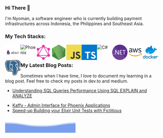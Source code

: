 <h3 align="left">Hi There 👋</h3>

<p align="left">
I'm Nyoman, a software engineer who is currently building payment infrastructures across Indonesia, the Philippines and Southeast Asia.
</p>

<h3 align="left">My Tech Stacks:</h3>

<img align="left" alt="Elixir" width="50px" src="https://raw.githubusercontent.com/github/explore/d106aa3f6fa091ab80ab5c8cf0d931baff3caaea/topics/elixir/elixir.png" />
<img align="left" alt="Phoenix" width="50px" src="https://miro.medium.com/max/4800/1*THRh4--2uAqVuBM_Iab78A.png" />
<img align="left" alt="GraphQL" width="50px" src="https://raw.githubusercontent.com/github/explore/5c058a388828bb5fde0bcafd4bc867b5bb3f26f3/topics/graphql/graphql.png" />
<img align="left" alt="Node.js" width="50px" src="https://raw.githubusercontent.com/github/explore/80688e429a7d4ef2fca1e82350fe8e3517d3494d/topics/nodejs/nodejs.png" />
<img align="left" alt="Javascript" width="50px" src="https://raw.githubusercontent.com/github/explore/80688e429a7d4ef2fca1e82350fe8e3517d3494d/topics/javascript/javascript.png" />
<img align="left" alt="Typescript" width="50px" src="https://raw.githubusercontent.com/github/explore/80688e429a7d4ef2fca1e82350fe8e3517d3494d/topics/typescript/typescript.png" />
<img align="left" alt="C#" width="50px" src="https://pluralsight.imgix.net/paths/path-icons/csharp-e7b8fcd4ce.png" />
<img align="left" alt=".NET" width="50px" src="https://raw.githubusercontent.com/github/explore/93d8a67084f94b2a444e510199a6e7622e5b09a3/topics/dotnet/dotnet.png" />
<img align="left" alt="AWS" width="50px" src="https://raw.githubusercontent.com/github/explore/fbceb94436312b6dacde68d122a5b9c7d11f9524/topics/aws/aws.png" />
<img align="left" alt="Docker" width="50px" src="https://raw.githubusercontent.com/github/explore/80688e429a7d4ef2fca1e82350fe8e3517d3494d/topics/docker/docker.png" />
<img align="left" alt="Postgres" width="50px" src="https://raw.githubusercontent.com/github/explore/80688e429a7d4ef2fca1e82350fe8e3517d3494d/topics/postgresql/postgresql.png" />

<br />
<br />

<h3 align="left">My Latest Blog Posts:</h3>

<p>
Sometimes when I have time, I love to document my learning in a blog post. Feel free to check my posts in dev.to and medium.
</p>

- [Understanding SQL Queries Performance Using SQL EXPLAIN and ANALYZE](https://blog.xendit.engineer/understanding-sql-queries-performance-using-sql-explain-and-analyze-887103cb4bdc)
<!-- BLOG-POST-LIST:START -->
- [Kaffy - Admin Interface for Phoenix Applications](https://dev.to/abiwinanda/kaffy-admin-interface-for-phoenix-applications-3oon)
- [Speed-up Building your Elixir Unit Tests with Fictitious](https://dev.to/abiwinanda/speed-up-building-your-elixir-unit-tests-with-fictitious-5gk1)
<!-- BLOG-POST-LIST:END -->

![Nyoman Abiwinanda](https://raw.githubusercontent.com/abiwinanda/abiwinanda/main/bottom_header.svg?token=AHQ25CQJRF5TQZUEYDKFCALBUJGZY)
